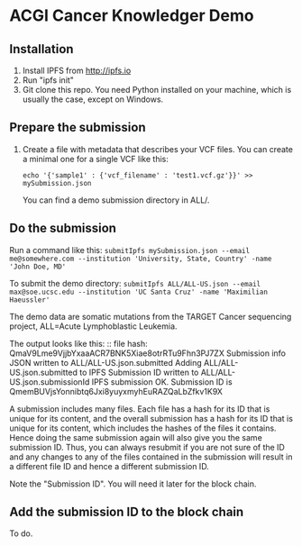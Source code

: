 ACGI Cancer Knowledger Demo
===========================

Installation
------------

1. Install IPFS from http://ipfs.io
2. Run "ipfs init"
3. Git clone this repo. You need Python installed on your machine, which is usually the case, except on Windows.

Prepare the submission
---------------------

1. Create a file with metadata that describes your VCF files. You can create a minimal one for a single VCF like this:

   ``echo '{'sample1' : {'vcf_filename' : 'test1.vcf.gz'}}' >> mySubmission.json``

   You can find a demo submission directory in ALL/.


Do the submission
-----------------
Run a command like this:
   ``submitIpfs mySubmission.json --email me@somewhere.com --institution 'University, State, Country' -name 'John Doe, MD'``

To submit the demo directory:
   ``submitIpfs ALL/ALL-US.json --email max@soe.ucsc.edu --institution 'UC Santa Cruz' -name 'Maximilian Haeussler'``

The demo data are somatic mutations from the TARGET Cancer sequencing project, ALL=Acute Lymphoblastic Leukemia.

The output looks like this:
::
    file hash: QmaV9Lme9VjjbYxaaACR7BNK5Xiae8otrRTu9Fhn3PJ7ZX
    Submission info JSON written to ALL/ALL-US.json.submitted
    Adding ALL/ALL-US.json.submitted to IPFS
    Submission ID written to ALL/ALL-US.json.submissionId
    IPFS submission OK. Submission ID is QmemBUVjsYonnibtq6Jxi8yuyxmyhEuRAZQaLbZfkv1K9X

A submission includes many files. Each file has a hash for its ID that is
unique for its content, and the overall submission has a hash for its ID that
is unique for its content, which includes the hashes of the files it contains.
Hence doing the same submission again will also give you the same submission
ID. Thus, you can always resubmit if you are not sure of the ID and
any changes to any of the files contained in the submission will result
in a different file ID and hence a different submission ID.

Note the "Submission ID". You will need it later for the block chain. 

Add the submission ID to the block chain
----------------------------------------

To do.
